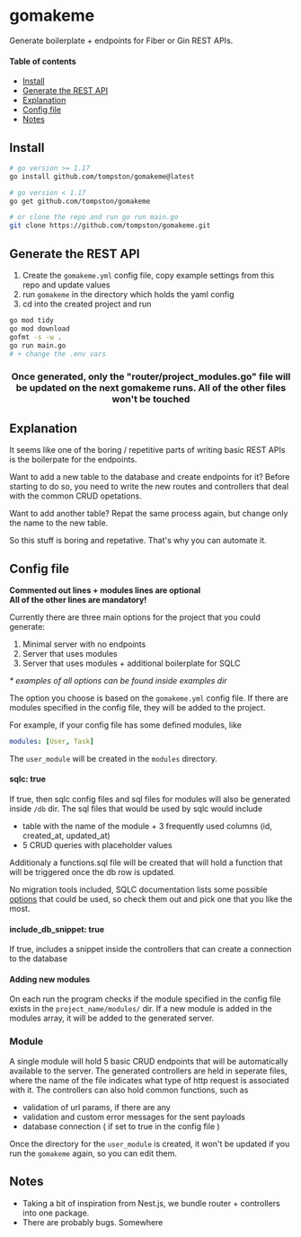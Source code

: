 # gomakeme

Generate boilerplate + endpoints for Fiber or Gin REST APIs.

#### Table of contents

- [Install](#install)
- [Generate the REST API](#generate-the-rest-api)
- [Explanation](#explanation)
- [Config file](#config-file)
- [Notes](#notes)

## Install

```bash
# go version >= 1.17
go install github.com/tompston/gomakeme@latest

# go version < 1.17
go get github.com/tompston/gomakeme

# or clone the repo and run go run main.go
git clone https://github.com/tompston/gomakeme.git
```

## Generate the REST API

1. Create the `gomakeme.yml` config file, copy example settings from this repo and update values
2. run `gomakeme` in the directory which holds the yaml config
3. cd into the created project and run

```bash
go mod tidy
go mod download
gofmt -s -w .
go run main.go
# + change the .env vars
```

<h3 align="center">
    Once generated, only the "router/project_modules.go" file will be updated on the next gomakeme runs. All of the other files won't be touched
</h3>

## Explanation

It seems like one of the boring / repetitive parts of writing basic REST APIs is the boilerpate for the endpoints.

Want to add a new table to the database and create endpoints for it? Before starting to do so, you need to write the new routes and controllers that deal with the common CRUD opetations.

Want to add another table? Repat the same process again, but change only the name to the new table.

So this stuff is boring and repetative. That's why you can automate it.

## Config file

**Commented out lines + modules lines are optional**  
**All of the other lines are mandatory!**

Currently there are three main options for the project that you could generate:

1. Minimal server with no endpoints
2. Server that uses modules
3. Server that uses modules + additional boilerplate for SQLC

_\* examples of all options can be found inside examples dir_

The option you choose is based on the `gomakeme.yml` config file. If there are modules specified in the config file, they will be added to the project.

For example, if your config file has some defined modules, like

```yml
modules: [User, Task]
```

The `user_module` will be created in the `modules` directory.

#### sqlc: true

If true, then sqlc config files and sql files for modules will also be generated inside `/db` dir. The sql files that would be used by sqlc would include

- table with the name of the module + 3 frequently used columns (id, created_at, updated_at)
- 5 CRUD queries with placeholder values

Additionaly a functions.sql file will be created that will hold a function that will be triggered once the db row is updated.

No migration tools included, SQLC documentation lists some possible [options](https://docs.sqlc.dev/en/latest/howto/ddl.html?highlight=migr#handling-sql-migrations) that could be used, so check them out and pick one that you like the most.

#### include_db_snippet: true

If true, includes a snippet inside the controllers that can create a connection to the database

#### Adding new modules

On each run the program checks if the module specified in the config file exists in the `project_name/modules/` dir. If a new module is added in the modules array, it will be added to the generated server.

### Module

A single module will hold 5 basic CRUD endpoints that will be automatically available to the server. The generated controllers are held in seperate files, where the name of the file indicates what type of http request is associated with it. The controllers can also hold common functions, such as

- validation of url params, if there are any
- validation and custom error messages for the sent payloads
- database connection ( if set to true in the config file )

Once the directory for the `user_module` is created, it won't be updated if you run the `gomakeme` again, so you can edit them.

## Notes

- Taking a bit of inspiration from Nest.js, we bundle router + controllers into one package.
- There are probably bugs. Somewhere

<!--

# wsl
export PATH=$PATH:/usr/local/go/bin

GOOS=linux go build -o main .
GOOS=linux go build -o ./gomakeme
GOOS=linux go build -o ./gomakeme_linux
GOOS=linux GOARCH=amd64 go build -o ./gomakeme_linux_amd64
GOOS=windows go build -o ./bin/gomakeme_win

-- publishing
https://go.dev/doc/modules/publishing

go mod tidy
git add .
git commit -m "v0.0.6"
git tag v0.0.6
git push origin v0.0.6
GOPROXY=proxy.golang.org go list -m github.com/tompston/gomakeme@v0.0.6


{{- if ( eq .ProjectInfo.Framework "fiber") }}
// Content
{{- end }}

{{- if ( eq .ProjectInfo.Framework "gin") }}
// Content
{{- end }}


- Breaking Changes from 0.0.4 -> 0.0.5 !
- Now has support for 2 go frameworks -> Gin and Fiber
- refactored predefined responses to be a single function 
- Removed functions that return API messages

-->